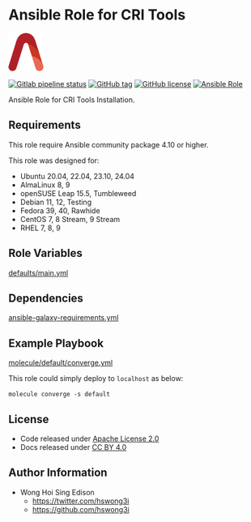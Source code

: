 # Ansible Role for CRI Tools

<a href="https://alvistack.com" title="AlviStack" target="_blank"><img src="/alvistack.svg" height="75" alt="AlviStack"></a>

[![Gitlab pipeline status](https://img.shields.io/gitlab/pipeline/alvistack/ansible-role-cri_tools/master)](https://gitlab.com/alvistack/ansible-role-cri_tools/-/pipelines)
[![GitHub tag](https://img.shields.io/github/tag/alvistack/ansible-role-cri_tools.svg)](https://github.com/alvistack/ansible-role-cri_tools/tags)
[![GitHub license](https://img.shields.io/github/license/alvistack/ansible-role-cri_tools.svg)](https://github.com/alvistack/ansible-role-cri_tools/blob/master/LICENSE)
[![Ansible Role](https://img.shields.io/badge/galaxy-alvistack.cri_tools-blue.svg)](https://galaxy.ansible.com/alvistack/cri_tools)

Ansible Role for CRI Tools Installation.

## Requirements

This role require Ansible community package 4.10 or higher.

This role was designed for:

- Ubuntu 20.04, 22.04, 23.10, 24.04
- AlmaLinux 8, 9
- openSUSE Leap 15.5, Tumbleweed
- Debian 11, 12, Testing
- Fedora 39, 40, Rawhide
- CentOS 7, 8 Stream, 9 Stream
- RHEL 7, 8, 9

## Role Variables

[defaults/main.yml](defaults/main.yml)

## Dependencies

[ansible-galaxy-requirements.yml](ansible-galaxy-requirements.yml)

## Example Playbook

[molecule/default/converge.yml](molecule/default/converge.yml)

This role could simply deploy to `localhost` as below:

    molecule converge -s default

## License

- Code released under [Apache License 2.0](LICENSE)
- Docs released under [CC BY 4.0](http://creativecommons.org/licenses/by/4.0/)

## Author Information

- Wong Hoi Sing Edison
  - <https://twitter.com/hswong3i>
  - <https://github.com/hswong3i>
